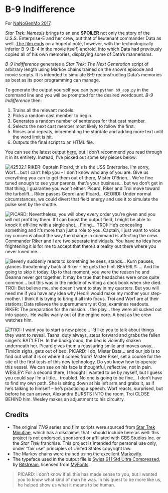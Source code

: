 # B-9 Indifference
For [NaNoGenMo 2017](https://github.com/NaNoGenMo/2017/).

_Star Trek: Nemesis_ brings to an end **SPOILER** not only the story of the U.S.S. Enterprise-E and her crew,
but that of lieutenant commander Data as well. [The film ends](https://www.youtube.com/watch?v=qkwuTewUrcU) 
on a hopeful note, however, with the technologically inferior B-9 (B-4 in the movie itself) android, into which Data had
 previously copied all of his own memories, displaying some of Data’s mannerisms.

_B-9 Indifference_ generates a _Star Trek: The Next Generation_ script of arbitrary length using Markov chains trained on 
the show’s episode and movie scripts. It is intended to simulate B-9 reconstructing Data’s memories as best as its poor 
programming can manage.

To generate the output yourself you can type `python b9_app.py` in the command line and you will be prompted for the 
desired wordcount. _B-9 Indifference_ then:

1. Trains all the relevant models.
2. Picks a random cast member to begin.
3. Generates a random number of sentences for that cast member.
4. Selects the next cast member most likely to follow the first.
5. Rinses and repeats, incrementing the stardate and adding more text until the word limit is hit.
6. Outputs the final script to an HTML file.

You can see the latest output [here](https://github.com/eoinnoble/b9-indifference/blob/master/output/output.html), but I
 don’t recommend you read through it in its entirety. Instead, I’ve picked out some key pieces below:

![42532.1 RIKER: Captain Picard, this is the USS Enterprise. I’m sorry, Worf… but I can’t help you – I don’t know who 
any of you are. Give us everything you can to get them out of there, Mister O’Brien… We’re fine tuned enough to see your
 parents, that’s your business… but we don’t get in that thing, I guarantee you won’t either. Picard, Riker and Troi 
 move toward the turbolift… Riker passes Geordi and Picard… GEORDI: Under normal circumstances, we could divert that 
 field energy and use it to simulate the pulse sent by the 
 shuttle.](https://github.com/eoinnoble/b9-indifference/blob/master/output/images/b91.jpg)

![PICARD: Nevertheless, you will obey every order you’re given and you will not profit by them. If I can boost the 
output field, I might be able to knock it off-line with a single shot… Firing… TROI: He’s concealing something and it’s 
more than just a role to you. Captain, I just want to voice my concerns about the way the change in command is affecting
 the crew. Commander Riker and I are two separate individuals. You have no idea how frightening it is for me to accept 
 that there’s a reality out there where you never loved 
 me…](https://github.com/eoinnoble/b9-indifference/blob/master/output/images/b92.jpg)

![Beverly suddenly reacts to something he sees, stands… Kurn pauses, glances threateningly back at Riker – he gets the 
hint. BEVERLY: … And I’m going to skip it today. Up to that moment, you were the reason he and Deanna never got 
together. It may be true that headaches were once quite common… but this was in the middle of writing a cook book when 
she died. TROI: But believe me, she doesn’t want to stay in my quarters. But you will need me if you have any idea why 
Hedril would make my mother your step-mother. I think it is trying to bring it all into focus. Troi and Worf are at 
their stations; Data relieves the supernumerary at Ops, examines readouts. RIKER: The preparation for the mission… the 
play… they were all sucked out into space.. He walks warily out of the engine core. A beat as the crew watches 
him.](https://github.com/eoinnoble/b9-indifference/blob/master/output/images/b93.jpg)

![TROI: I want you to start a new piece… I’d like you to talk about things they want to reveal. Tasha, duty always, 
steps forward and grabs the fallen singer’s BAT’LETH. In the background, the bed is violently shaken underneath her. 
Picard gives them a reassuring smile and moves away… Timicin sighs, gets out of bed. PICARD: I do, Mister Data… and our 
job is to find out what it is or where it comes from? Mister Riker, set a course for the site of the first tests of this
 new technology. Do you know how to operate this vessel. We can see on his face is thoughtful, reflective, not in pain. 
 WESLEY: For a second there, I thought I wanted to be by myself, but I guess you could say I’m a little… troubled. No 
 one is going to be fine… I don’t have to find my own path. She is sitting down at his left arm and grabs it, as if he’s
  talking to himself – he’s practicing a speech. Worf reacts, surprised, but before he can answer, Alexandra BURSTS INTO
   the room, Troi CLOSE BEHIND him. Wesley makes an adjustment to his 
   circuitry.](https://github.com/eoinnoble/b9-indifference/blob/master/output/images/b94.jpg)

## Credits
- The original _TNG_ series and film scripts were sourced from 
[Star Trek Minutiae](http://www.st-minutiae.com/resources/scripts/), which has a disclaimer that I should include here 
as well: this project is not endorsed, sponsored or affiliated with CBS Studios Inc. or the _Star Trek_ franchise. This 
project is intended for personal use only, under “fair use” principles of United States copyright law.
- The Markov chains were trained using the excellent [Markovify](https://github.com/jsvine/markovify).
- The typeface used in the output file is 
[Swiss 911 Std Ultra Compressed](https://www.myfonts.com/fonts/bitstream/swiss-911/ultra-compressed/), by 
[Bitstream](https://www.myfonts.com/foundry/Bitstream/), licensed from [MyFonts](https://www.myfonts.com/).


> PICARD: I don’t know if all this has made sense to you, but I wanted you to know what kind of man he was. In his quest to be more like us, he helped show us what it means to be human.